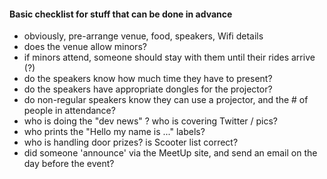 

#### Basic checklist for stuff that can be done in advance

* obviously, pre-arrange venue, food, speakers, Wifi details
* does the venue allow minors?
* if minors attend, someone should stay with them until their rides arrive (?)
* do the speakers know how much time they have to present?
* do the speakers have appropriate dongles for the projector?
* do non-regular speakers know they can use a projector, and the # of people in attendance?
* who is doing the "dev news" ? who is covering Twitter / pics?
* who prints the "Hello my name is ..." labels? 
* who is handling door prizes? is Scooter list correct?
* did someone 'announce' via the MeetUp site, and send an email on the day before the event?
